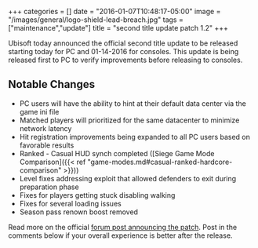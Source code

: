+++
categories = []
date = "2016-01-07T10:48:17-05:00"
image = "/images/general/logo-shield-lead-breach.jpg"
tags = ["maintenance","update"]
title = "second title update patch 1.2"
+++

Ubisoft today announced the official second title update to be released starting today for PC and 01-14-2016 for consoles. This update is being released first to PC to verify improvements before releasing to consoles.

## Notable Changes

* PC users will have the ability to hint at their default data center via the game ini file
* Matched players will prioritized for the same datacenter to minimize network latency
* Hit registration improvements being expanded to all PC users based on favorable results
* Ranked - Casual HUD synch completed ([Siege Game Mode Comparison]({{< ref "game-modes.md#casual-ranked-hardcore-comparison" >}}))
* Level fixes addressing exploit that allowed defenders to exit during preparation phase
* Fixes for players getting stuck disabling walking
* Fixes for several loading issues
* Season pass renown boost removed


Read more on the official [forum post announcing the patch](http://forums.ubi.com/showthread.php/1368508-Patch-Notes-Update-1-2). Post in the comments below if your overall experience is better after the release.

